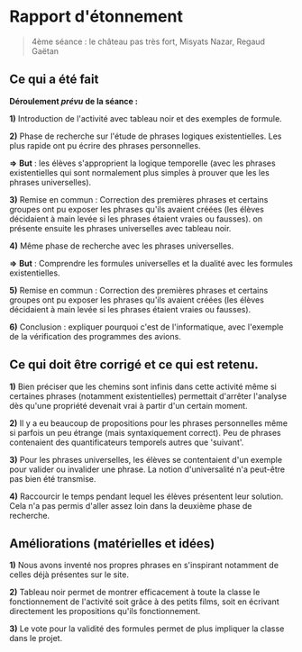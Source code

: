 # Rapport d'étonnement

> 4ème séance  : le château pas très fort,
> Misyats Nazar, Regaud Gaëtan

## Ce qui a été fait

**Déroulement *prévu* de la séance :**

**1)** Introduction de l'activité avec tableau noir et des exemples de formule.

**2)** Phase de recherche sur l'étude de phrases logiques existentielles. Les plus rapide ont pu écrire des phrases personnelles.

**=>** **But** : les élèves s'approprient la logique temporelle (avec les phrases existentielles qui sont normalement plus simples à prouver que les les phrases universelles).

**3)** Remise en commun : Correction des premières phrases et certains groupes ont pu exposer les phrases qu'ils avaient créées (les élèves décidaient à main levée si les phrases étaient vraies ou fausses). on présente ensuite les phrases universelles avec tableau noir.

**4)** Même phase de recherche avec les phrases universelles.

**=>** **But** : Comprendre les formules universelles et la dualité avec les formules existentielles.

**5)** Remise en commun : Correction des premières phrases et certains groupes ont pu exposer les phrases qu'ils avaient créées (les élèves décidaient à main levée si les phrases étaient vraies ou fausses).

**6)** Conclusion : expliquer pourquoi c'est de l'informatique, avec l'exemple de la vérification des programmes des avions.

## Ce qui doit être corrigé et ce qui est retenu.

**1)** Bien préciser que les chemins sont infinis dans cette activité même si certaines phrases (notamment existentielles) permettait d'arrêter l'analyse dès qu'une propriété devenait vrai à partir d'un certain moment.

**2)** Il y a eu beaucoup de propositions pour les phrases personnelles même si parfois un peu étrange (mais syntaxiquement correct). Peu de phrases contenaient des quantificateurs temporels autres que 'suivant'.

**3)** Pour les phrases universelles, les élèves se contentaient d'un exemple pour valider ou invalider une phrase. La notion d'universalité n'a peut-être pas bien été transmise.

**4)** Raccourcir le temps pendant lequel les élèves présentent leur solution. Cela n'a pas permis d'aller assez loin dans la deuxième phase de recherche.

## Améliorations (matérielles et idées)

**1)** Nous avons inventé nos propres phrases en s'inspirant notamment de celles déjà présentes sur le site.

**2)** Tableau noir permet de montrer efficacement à toute la classe le fonctionnement de l'activité soit grâce à des petits films, soit en écrivant directement les propositions qu'ils fonctionnement.

**3)** Le vote pour la validité des formules permet de plus impliquer la classe dans le projet.
